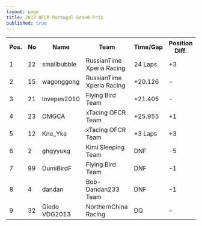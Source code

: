 ```yaml
---
layout: page
title: 2017 OFCR Portugal Grand Prix
published: true
---
```


<font size="2">
<table>
  <tr>
    <th>Pos.</th>
    <th>No</th>
    <th>Name</th>
    <th>Team</th>
    <th>Time/Gap</th>
    <th>Position DIff.</th>
  </tr>
  <tr>
    <td>1</td>
    <td>22</td>
    <td>smallbubble</td>
    <td>RussianTime Xperia Racing</td>
    <td>24 Laps</td>
    <td>+3</td>
  </tr>
  <tr>
    <td>2</td>
    <td>15</td>
    <td>wagonggong</td>
    <td>RussianTime Xperia Racing</td>
    <td>+20.126</td>
    <td>-</td>
  </tr>
  <tr>
    <td>3</td>
    <td>21</td>
    <td>lovepes2010</td>
    <td>Flying Bird Team</td>
    <td>+21.405</td>
    <td>-</td>
  </tr>
  <tr>
    <td>4</td>
    <td>23</td>
    <td>OMGCA</td>
    <td>xTacing OFCR Team</td>
    <td>+25.955</td>
    <td>+1</td>
  </tr>
  <tr>
    <td>5</td>
    <td>12</td>
    <td>Kne_Yka</td>
    <td>xTacing OFCR Team</td>
    <td>+3 Laps</td>
    <td>+3</td>
  </tr>
  <tr>
    <td>6</td>
    <td>2</td>
    <td>ghgyyukg</td>
    <td>Kimi Sleeping Team</td>
    <td>DNF</td>
    <td>-5</td>
  </tr>
  <tr>
    <td>7</td>
    <td>99</td>
    <td>DumiBirdF</td>
    <td>Flying Bird Team</td>
    <td>DNF</td>
    <td>-1</td>
  </tr>
  <tr>
    <td>8</td>
    <td>4</td>
    <td>dandan</td>
    <td>Bob-Dandan233 Team</td>
    <td>DNF</td>
    <td>-1</td>
  </tr>
  <tr>
    <td>9</td>
    <td>32</td>
    <td>Giedo VDG2013</td>
    <td>NorthernChina Racing</td>
    <td>DQ</td>
    <td>-</td>
  </tr>
</table>
</font>